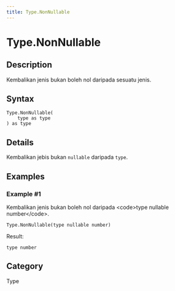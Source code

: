 ```yaml
---
title: Type.NonNullable
---
```


# Type.NonNullable


## Description

Kembalikan jenis bukan boleh nol daripada sesuatu jenis.


## Syntax

```powerquery
Type.NonNullable(
    type as type
) as type
```


## Details

Kembalikan jebis bukan <code>nullable</code> daripada <code>type</code>.


## Examples

### Example #1 
Kembalikan jenis bukan boleh nol daripada &lt;code&gt;type nullable number&lt;/code&gt;.
```powerquery
Type.NonNullable(type nullable number)
```

Result: 
```powerquery
type number
```




## Category
Type
